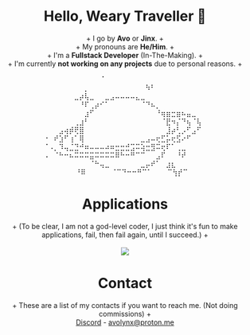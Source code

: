 <h1 align="center">Hello, Weary Traveller 👋</h1>
<p align="center">
+ I go by <strong>Avo</strong> or <strong>Jinx</strong>. +<br>
+ My pronouns are <strong>He/Him</strong>. +<br>
+ I'm a <strong>Fullstack Developer</strong> (In-The-Making). +<br>
+ I'm currently <strong>not working on any projects</strong> due to personal reasons. +
</p>
<p align="center">
  ⠀⠀⠀⠀⠀⠀⠀⠀⠀⠀⠀⠀⠀⠀⠀⠀⠀⠈⠀⠀⠀⠀⠀⠀⠀⠀⠀⠀⠀⠀⠀⠀⠀⠀⠀⠀⠀⠀⠀⠀⠀⠀⠀⠀
⠀⠀⠀⠀⠀⠀⠀⠀⡀⠀⠀⠀⠀⠀⠀⠀⠀⠀⠀⠀⠳⠃⠀⠀⠀⠀⠀⠀⠀⠀⠀⠀
⠀⠀⠀⠀⠀⠀⣀⡴⢧⣀⠀⠀⣀⣠⠤⠤⠤⠤⣄⣀⠀⠀⠀⠀⠀⠀⠀⠀⠀⠀⠀⠀
⠀⠀⠀⠀⠀⠀⠀⠘⠏⢀⡴⠊⠁⠀⠀⠀⠀⠀⠀⠈⠙⠦⡀⠀⠀⠀⠀⠀⠀⠀⠀⠀
⠀⠀⠀⠀⠀⠀⠀⠀⣰⠋⠀⠀⠀⠀⠀⠀⠀⠀⠀⠀⠀⠀⠘⢶⣶⣒⣶⠦⣤⣀⠀⠀
⠀⠀⠀⠀⠀⠀⢀⣰⠃⠀⠀⠀⠀⠀⠀⠀⠀⠀⠀⠀⠀⠀⠀⠈⣟⠲⡌⠙⢦⠈⢧⠀
⠀⠀⠀⣠⢴⡾⢟⣿⠀⠀⠀⠀⠀⠀⠀⠀⠀⠀⠀⠀⠀⠀⠀⠀⣸⡴⢃⡠⠋⣠⠋⠀
⠐⠀⠞⣱⠋⢰⠁⢿⠀⠀⠀⠀⠀⠀⠀⠀⠀⠀⠀⣀⣠⠤⢖⣋⡥⢖⣫⠔⠋⠀⠀⠀
⠈⠠⡀⠹⢤⣈⣙⠚⠶⠤⠤⠤⠴⠶⣒⣒⣚⣩⠭⢵⣒⣻⠭⢖⠏⠁⢀⣀⠀⠀⠀⠀
⠠⠀⠈⠓⠒⠦⠭⠭⠭⣭⠭⠭⠭⠭⠿⠓⠒⠛⠉⠉⠀⠀⣠⠏⠀⠀⠘⠞⠀⠀⠀⠀
⠀⠀⠀⠀⠀⠀⠀⠀⠀⠈⠓⢤⣀⠀⠀⠀⠀⠀⠀⣀⡤⠞⠁⠀⣰⣆⠀⠀⠀⠀⠀⠀
⠀⠀⠀⠀⠀⠘⠿⠀⠀⠀⠀⠀⠈⠉⠙⠒⠒⠛⠉⠁⠀⠀⠀⠉⢳⡞⠉⠀
⠀</p>

<h1 align="center">Applications</h1>
<p align="center">
  + (To be clear, I am not a god-level coder, I just think it's fun to make applications, fail, then fail again, until I succeed.) +<br><br>
  <a href="https://skillicons.dev">
    <img src="https://skillicons.dev/icons?i=ts,js,lua,cpp,vscode,py,html,cs,visualstudio&theme=dark&perline=3" />
  </a>
</p>

<h1 align="center">Contact</h1>
<p align="center">
  + These are a list of my contacts if you want to reach me. (Not doing commissions) +<br>
  <a href="https://discordapp.com/users/1310647528911274096">Discord</a> - 
  <a href="mailto:avolynx@proton.me">avolynx@proton.me</a>
</p>

